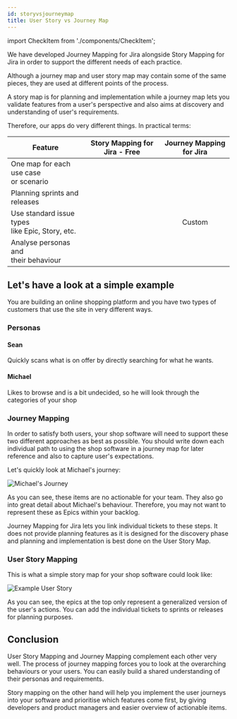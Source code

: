```yaml
---
id: storyvsjourneymap
title: User Story vs Journey Map
---
```


import CheckItem from './components/CheckItem';

We have developed Journey Mapping for Jira alongside Story Mapping for Jira
in order to support the different needs of each practice.

Although a journey map and user story map may contain
some of the same pieces, they are used at different points of the process.

A story map is for planning and implementation while a journey map lets you validate
features from a user's perspective and also aims at discovery and understanding of user's requirements.

Therefore, our apps do very different things. In practical terms:

| Feature        |      Story Mapping for Jira - Free      |   Journey Mapping for Jira |
| ------------- | :-----------: | :-----------: |
| One map for each use case<br /> or scenario     | <CheckItem isX /> |  <CheckItem /> |
| Planning sprints and releases     | <CheckItem /> |  <CheckItem isX /> |
| Use standard issue types <br />like Epic, Story, etc.    |    <CheckItem />    |   Custom |
| Analyse personas and<br /> their behaviour |   <CheckItem isX />     |    <CheckItem />  |

## Let's have a look at a simple example

You are building an online shopping platform and you have two types of customers
that use the site in very different ways.

### Personas
#### Sean
Quickly scans what is on offer by directly searching for what he wants.
#### Michael
Likes to browse and is a bit undecided, so he will look through the categories of your shop

### Journey Mapping

In order to satisfy both users, your shop software will need to support these two different approaches as best as possible.
You should write down each individual path to using the shop software in a journey map for later reference
and also to capture user's expectations.

Let's quickly look at Michael's journey:

![Michael's Journey](/img/journey-michael.png)

As you can see, these items are no actionable for your team.
They also go into great detail about Michael's behaviour. Therefore, you
may not want to represent these as Epics within your backlog.

Journey Mapping for Jira lets you link individual tickets to these steps.
It does not provide planning features as it is designed for the discovery phase and planning
and implementation is best done on the User Story Map.

### User Story Mapping

This is what a simple story map for your shop software could look like:

![Example User Story](/img/story-map-example.png)

As you can see, the epics at the top only represent a generalized version of the user's actions.
You can add the individual tickets to sprints or releases for planning purposes.

## Conclusion

User Story Mapping and Journey Mapping complement each other very well.
The process of journey mapping forces you to look at the overarching behaviours or your users.
You can easily build a shared understanding of their personas and requirements.

Story mapping on the other hand will help you implement the user journeys into your software and prioritise
which features come first, by giving developers and product managers and easier overview of actionable items.